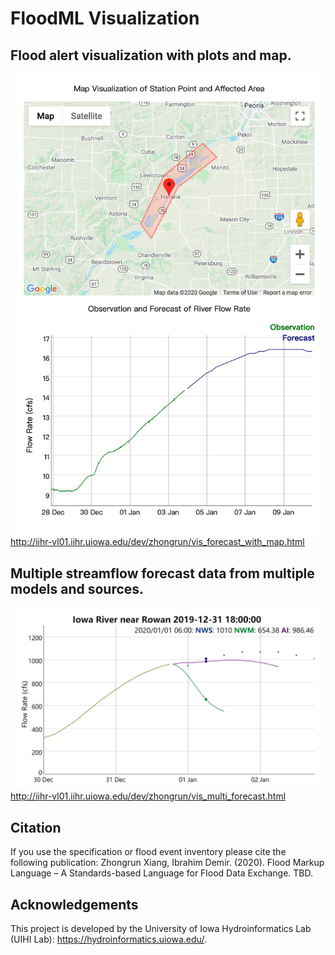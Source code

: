 # FloodML Visualization

## Flood alert visualization with plots and map.
![vis2](/visualization/forecast_with_map/vis_forecast_with_map.jpg)
http://iihr-vl01.iihr.uiowa.edu/dev/zhongrun/vis_forecast_with_map.html


## Multiple streamflow forecast data from multiple models and sources.
![vis2](/visualization/multiple_forecasts/vis_multiple_forecasts.jpg)
http://iihr-vl01.iihr.uiowa.edu/dev/zhongrun/vis_multi_forecast.html

## Citation
If you use the specification or flood event inventory please cite the following publication:
Zhongrun Xiang, Ibrahim Demir. (2020). Flood Markup Language – A Standards-based Language for Flood Data Exchange. TBD.

## Acknowledgements
This project is developed by the University of Iowa Hydroinformatics Lab (UIHI Lab):
https://hydroinformatics.uiowa.edu/.
